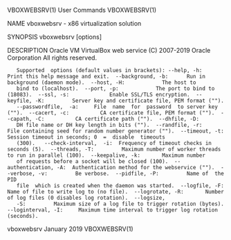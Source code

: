 VBOXWEBSRV(1)                                                                                   User Commands                                                                                   VBOXWEBSRV(1)

NAME
       vboxwebsrv - x86 virtualization solution

SYNOPSIS
       vboxwebsrv [options]

DESCRIPTION
       Oracle VM VirtualBox web service (C) 2007-2019 Oracle Corporation All rights reserved.

       Supported  options (default values in brackets): --help, -h:            Print this help message and exit.  --background, -b:      Run in background (daemon mode).  --host, -H:            The host to
       bind to (localhost).  --port, -p:            The port to bind to (18083).  --ssl, -s:             Enable SSL/TLS encryption.  --keyfile, -K:         Server key and certificate file, PEM format ("").
       --passwordfile,  -a:     File  name  for  password  to server key ("").  --cacert, -c:          CA certificate file, PEM format ("").  --capath, -C:          CA certificate path ("").  --dhfile, -D:
       DH file name or DH key length in bits ("").  --randfile, -r:        File containing seed for random number generator ("").  --timeout, -t:         Session timeout in seconds; 0  =  disable  timeouts
       (300).   --check-interval,  -i:  Frequency of timeout checks in seconds (5).  --threads, -T:         Maximum number of worker threads to run in parallel (100).  --keepalive, -k:       Maximum number
       of requests before a socket will be closed (100).  --authentication, -A:  Authentication method for the webservice ("").  --verbose, -v:         Be verbose.  --pidfile, -P:         Name of  the  PID
       file  which is created when the daemon was started.  --logfile, -F:         Name of file to write log to (no file).  --logrotate, -R:       Number of log files (0 disables log rotation).  --logsize,
       -S:         Maximum size of a log file to trigger rotation (bytes).  --loginterval, -I:     Maximum time interval to trigger log rotation (seconds).

vboxwebsrv                                                                                       January 2019                                                                                   VBOXWEBSRV(1)
